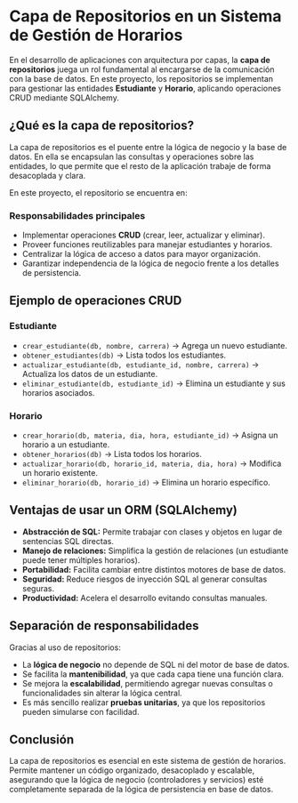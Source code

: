 # Capa de Repositorios en un Sistema de Gestión de Horarios

En el desarrollo de aplicaciones con arquitectura por capas, la **capa de repositorios** juega un rol fundamental al encargarse de la comunicación con la base de datos. En este proyecto, los repositorios se implementan para gestionar las entidades **Estudiante** y **Horario**, aplicando operaciones CRUD mediante SQLAlchemy.

## ¿Qué es la capa de repositorios?
La capa de repositorios es el puente entre la lógica de negocio y la base de datos. En ella se encapsulan las consultas y operaciones sobre las entidades, lo que permite que el resto de la aplicación trabaje de forma desacoplada y clara.

En este proyecto, el repositorio se encuentra en:

### Responsabilidades principales
- Implementar operaciones **CRUD** (crear, leer, actualizar y eliminar).
- Proveer funciones reutilizables para manejar estudiantes y horarios.
- Centralizar la lógica de acceso a datos para mayor organización.
- Garantizar independencia de la lógica de negocio frente a los detalles de persistencia.

## Ejemplo de operaciones CRUD

### Estudiante
- `crear_estudiante(db, nombre, carrera)` → Agrega un nuevo estudiante.
- `obtener_estudiantes(db)` → Lista todos los estudiantes.
- `actualizar_estudiante(db, estudiante_id, nombre, carrera)` → Actualiza los datos de un estudiante.
- `eliminar_estudiante(db, estudiante_id)` → Elimina un estudiante y sus horarios asociados.

### Horario
- `crear_horario(db, materia, dia, hora, estudiante_id)` → Asigna un horario a un estudiante.
- `obtener_horarios(db)` → Lista todos los horarios.
- `actualizar_horario(db, horario_id, materia, dia, hora)` → Modifica un horario existente.
- `eliminar_horario(db, horario_id)` → Elimina un horario específico.

## Ventajas de usar un ORM (SQLAlchemy)
- **Abstracción de SQL:** Permite trabajar con clases y objetos en lugar de sentencias SQL directas.
- **Manejo de relaciones:** Simplifica la gestión de relaciones (un estudiante puede tener múltiples horarios).
- **Portabilidad:** Facilita cambiar entre distintos motores de base de datos.
- **Seguridad:** Reduce riesgos de inyección SQL al generar consultas seguras.
- **Productividad:** Acelera el desarrollo evitando consultas manuales.

## Separación de responsabilidades
Gracias al uso de repositorios:
- La **lógica de negocio** no depende de SQL ni del motor de base de datos.
- Se facilita la **mantenibilidad**, ya que cada capa tiene una función clara.
- Se mejora la **escalabilidad**, permitiendo agregar nuevas consultas o funcionalidades sin alterar la lógica central.
- Es más sencillo realizar **pruebas unitarias**, ya que los repositorios pueden simularse con facilidad.

## Conclusión
La capa de repositorios es esencial en este sistema de gestión de horarios. Permite mantener un código organizado, desacoplado y escalable, asegurando que la lógica de negocio (controladores y servicios) esté completamente separada de la lógica de persistencia en base de datos.
